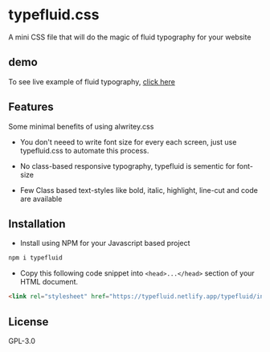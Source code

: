 # typefluid.css

A mini CSS file that will do the magic of fluid typography for your website

## demo

To see live example of fluid typography, [click here](https://typefluid.netlify.app/)

## Features

Some minimal benefits of using alwritey.css

- You don't neeed to write font size for every each screen, just use typefluid.css to automate this process.

- No class-based responsive typography, typefluid is sementic for font-size

- Few Class based text-styles like bold, italic, highlight, line-cut and code are available

## Installation

- Install using NPM for your Javascript based project

```bash
npm i typefluid
```

- Copy this following code snippet into `<head>...</head>` section of your HTML document.

```html
<link rel="stylesheet" href="https://typefluid.netlify.app/typefluid/index.css" />
```

## License

GPL-3.0
